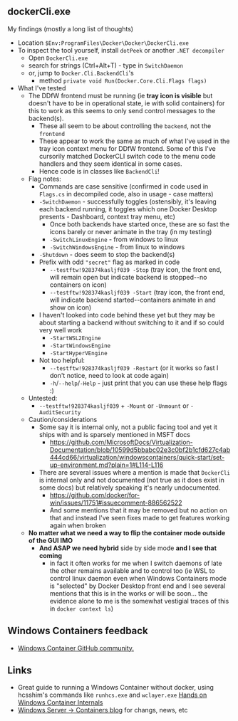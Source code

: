 
## dockerCli.exe

My findings (mostly a long list of thoughts)

- Location `$Env:ProgramFiles\Docker\Docker\DockerCli.exe`
- To inspect the tool yourself, install `dotPeek` or another `.NET decompiler`
  - Open `DockerCli.exe`
  - search for strings (Ctrl+Alt+T) - type in `SwitchDaemon`
  - or, jump to `Docker.Cli.BackendCli`'s 
    - method `private void Run(Docker.Core.Cli.Flags flags)`
- What I've tested
  - The DDfW frontend must be running (ie **tray icon is visible** but doesn't have to be in operational state, ie with solid containers) for this to work as this seems to only send control messages to the backend(s).
    - These all seem to be about controlling the `backend`, not the `frontend`
    - These appear to work the same as much of what I've used in the tray icon context menu for DDfW frontend. Some of this I've cursorily matched DockerCLI switch code to the menu code handlers and they seem identical in some cases.
    - Hence code is in classes like `BackendCli`!
  - Flag notes:
    - Commands are case sensitive (confirmed in code used in `Flags.cs` in decompiled code, also in usage - case matters)
    - `-SwitchDaemon` - successfully toggles (ostensibly, it's leaving each backend running, it toggles which one Docker Desktop presents - Dashboard, context tray menu, etc)
      - Once both backends have started once, these are so fast the icons barely or never animate in the tray (in my testing)
      - `-SwitchLinuxEngine` - from windows to linux
      - `-SwitchWindowsEngine` - from linux to windows
    - `-Shutdown` - does seem to stop the backend(s)
    - Prefix with odd `"secret"` flag as marked in code
      - `--testftw!928374kasljf039 -Stop` (tray icon, the front end, will remain open but indicate backend is stopped--no containers on icon)
      - `--testftw!928374kasljf039 -Start` (tray icon, the front end, will indicate backend started--containers animate in and show on icon)
    - I haven't looked into code behind these yet but they may be about starting a backend without switching to it and if so could very well work
      - `-StartWSL2Engine`
      - `-StartWindowsEngine`
      - `-StartHyperVEngine`
    - Not too helpful:
      - `--testftw!928374kasljf039 -Restart` (or it works so fast I don't notice, need to look at code again)
      - `-h`/`--help`/`-Help` - just print that you can use these help flags :) 
  - Untested:
    - `--testftw!928374kasljf039` + `-Mount` or `-Unmount` or `-AuditSecurity`
  - Caution/considerations
    - Some say it is internal only, not a public facing tool and yet it ships with and is sparsely mentioned in MSFT docs
      - https://github.com/MicrosoftDocs/Virtualization-Documentation/blob/10599d5bbabc02e3c0bf2b1cfd627c4ab444cd66/virtualization/windowscontainers/quick-start/set-up-environment.md?plain=1#L114-L116
    - There are several issues where a mention is made that `DockerCli` is internal only and not documented (not true as it does exist in some docs) but relatively speaking it's nearly undocumented.
      - https://github.com/docker/for-win/issues/11751#issuecomment-886562522
      - And some mentions that it may be removed but no action on that and instead I've seen fixes made to get features working again when broken
  - **No matter what we need a way to flip the container mode outside of the GUI IMO**
    - **And ASAP we need hybrid** side by side mode **and I see that coming**
      - in fact it often works for me when I switch daemons of late the other remains available and to control too (ie WSL to control linux daemon even when Windows Containers mode is "selected" by Docker Desktop front end and I see several mentions that this is in the works or will be soon... the evidence alone to me is the somewhat vestigial traces of this in `docker context ls`)

## Windows Containers feedback

- [Windows Container GitHub community.](https://github.com/microsoft/Windows-Containers/issues)

## Links

- Great guide to running a Windows Container without docker, using hcsshim's commands like `runhcs.exe` and `wclayer.exe` [Hands on Windows Container Internals](https://poweruser.blog/hands-on-windows-container-internals-c9782d0115ff)
- [Windows Server -> Containers blog](https://techcommunity.microsoft.com/t5/containers/bg-p/Containers) for changs, news, etc
